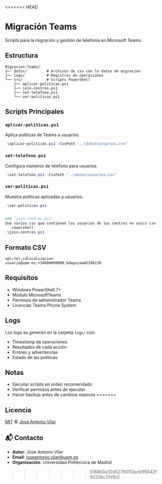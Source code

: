 <<<<<<< HEAD
# Migración Teams 

Scripts para la migración y gestión de telefonía en Microsoft Teams.

## Estructura
```
Migracion-Teams/
├── datos/         # Archivos de csv con lo datos de migracion
├── logs/          # Registros de operaciones
└── src/           # Scripts PowerShell
    ├── aplicar-politicas.ps1
    ├── join-centros.ps1
    ├── set-telefono.ps1
    └── ver-politicas.ps1
```

## Scripts Principales

### `aplicar-politicas.ps1`
Aplica políticas de Teams a usuarios.
```powershell
.\aplicar-politicas.ps1 -CsvPath "..\datos\usuarios.csv"
```

### `set-telefono.ps1`
Configura números de teléfono para usuarios.
```powershell
.\set-telefono.ps1 -CsvPath "..\datos\usuarios.csv"
```

### `ver-politicas.ps1`
Muestra políticas aplicadas a usuarios.
```powershell
.\ver-politicas.ps1


### `join-centros.ps1`
Une varios csv que contienen los usuarios de los centros en unico csv
```powershell
.\join-centros.ps1
```

## Formato CSV
```csv
upn;tel;idlocalizacion
usuario@upm.es;+34000000000;kdwpoiew02398230
```

## Requisitos
- Windows PowerShell 7+
- Módulo MicrosoftTeams
- Permisos de administrador Teams
- Licencias Teams Phone System

## Logs
Los logs se generan en la carpeta `logs/` con:
- Timestamp de operaciones
- Resultados de cada acción
- Errores y advertencias
- Estado de las políticas

## Notas
- Ejecutar scripts en orden recomendado
- Verificar permisos antes de ejecutar
- Hacer backup antes de cambios masivos
=======

## Licencia

[MIT](LICENSE.md) © [Jose Antonio Vilar](mailto:joseantonio.vilar@upm.es)

## 📬 Contacto

- **Autor**: Jose Antonio Vilar
- **Email**: [joseantonio.vilar@upm.es](mailto:joseantonio.vilar@upm.es)
- **Organización**: Universidad Politécnica de Madrid
>>>>>>> 5168b0a32d527901f2acb1f6542f9222bc31d1b2
